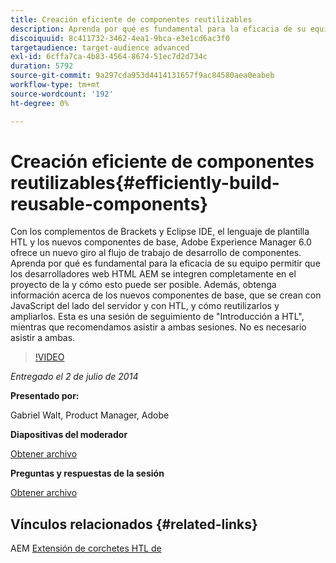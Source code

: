 ```yaml
---
title: Creación eficiente de componentes reutilizables
description: Aprenda por qué es fundamental para la eficacia de su equipo permitir que los desarrolladores web HTML AEM se integren completamente en el proyecto de la y cómo esto puede ser posible. Además, obtenga información acerca de los nuevos componentes de base, que se crean con JavaScript del lado del servidor y con HTL, y cómo reutilizarlos y ampliarlos.
discoiquuid: 8c411732-3462-4ea1-9bca-e3e1cd6ac3f0
targetaudience: target-audience advanced
exl-id: 6cffa7ca-4b83-4564-8674-51ec7d2d734c
duration: 5792
source-git-commit: 9a297cda953d4414131657f9ac84580aea0eabeb
workflow-type: tm+mt
source-wordcount: '192'
ht-degree: 0%

---
```


# Creación eficiente de componentes reutilizables{#efficiently-build-reusable-components}

Con los complementos de Brackets y Eclipse IDE, el lenguaje de plantilla HTL y los nuevos componentes de base, Adobe Experience Manager 6.0 ofrece un nuevo giro al flujo de trabajo de desarrollo de componentes. Aprenda por qué es fundamental para la eficacia de su equipo permitir que los desarrolladores web HTML AEM se integren completamente en el proyecto de la y cómo esto puede ser posible. Además, obtenga información acerca de los nuevos componentes de base, que se crean con JavaScript del lado del servidor y con HTL, y cómo reutilizarlos y ampliarlos. Esta es una sesión de seguimiento de &quot;Introducción a HTL&quot;, mientras que recomendamos asistir a ambas sesiones. No es necesario asistir a ambas.

>[!VIDEO](https://video.tv.adobe.com/v/19503/?quality=9)

*Entregado el 2 de julio de 2014*

**Presentado por:**

Gabriel Walt, Product Manager, Adobe

**Diapositivas del moderador**

[Obtener archivo](assets/efficiently-build-reusable-components.pdf)

**Preguntas y respuestas de la sesión**

[Obtener archivo](assets/efficiently-build-reusable-components-q-a.pdf)

## Vínculos relacionados {#related-links}

AEM [Extensión de corchetes HTL de](https://github.com/Adobe-Marketing-Cloud/aem-brackets-extension#AEM6#BeautifulMarkup)

<!--
[Get back to the Overview](https://helpx.adobe.com/experience-manager/kt/eseminars/gems/aem-index.html)
-->
